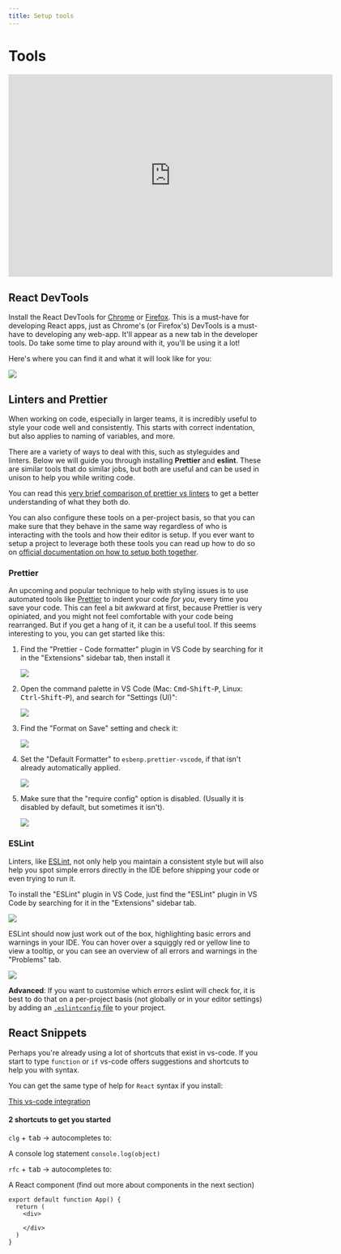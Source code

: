 ```yaml
---
title: Setup tools
---
```


# Tools

<iframe width="640" height="400" src="https://www.youtube.com/embed/XH-49Xcj7iI" frameborder="0" allow="accelerometer; autoplay; encrypted-media; gyroscope; picture-in-picture" allowfullscreen></iframe>

## React DevTools

Install the <Term>React DevTools</Term> for [Chrome](https://chrome.google.com/webstore/detail/react-developer-tools/fmkadmapgofadopljbjfkapdkoienihi) or [Firefox](https://addons.mozilla.org/en-US/firefox/addon/react-devtools/). This is a must-have for developing React apps, just as Chrome's (or Firefox's) DevTools is a must-have to developing any web-app. It'll appear as a new tab in the developer tools. Do take some time to play around with it, you'll be using it a lot!

Here's where you can find it and what it will look like for you:

![](https://p95.tr4.n0.cdn.getcloudapp.com/items/jkunlp0k/Screenshot+2019-12-16+at+18.37.50.png?v=876f57cad7f2ec4e092419a4a337a41c)

## Linters and Prettier

When working on code, especially in larger teams, it is incredibly useful to style your code well and consistently. This starts with correct indentation, but also applies to naming of variables, and more.

There are a variety of ways to deal with this, such as styleguides and linters. Below we will guide you through installing **Prettier** and **eslint**. These are similar tools that do similar jobs, but both are useful and can be used in unison to help you while writing code.

You can read this [very brief comparison of prettier vs linters](https://prettier.io/docs/en/comparison.html) to get a better understanding of what they both do.

You can also configure these tools on a per-project basis, so that you can make sure that they behave in the same way regardless of who is interacting with the tools and how their editor is setup. If you ever want to setup a project to leverage both these tools you can read up how to do so on [official documentation on how to setup both together](https://prettier.io/docs/en/integrating-with-linters.html).

### Prettier

An upcoming and popular technique to help with styling issues is to use automated tools like [Prettier](https://marketplace.visualstudio.com/items?itemName=esbenp.prettier-vscode) to indent your code _for you_, every time you save your code. This can feel a bit awkward at first, because Prettier is very opiniated, and you might not feel comfortable with your code being rearranged. But if you get a hang of it, it can be a useful tool. If this seems interesting to you, you can get started like this:

1.  Find the "Prettier - Code formatter" plugin in VS Code by searching for it in the "Extensions" sidebar tab, then install it

    ![](https://p-928eb7.f4.n0.cdn.getcloudapp.com/items/rRu7WGJ8/Screenshot%202020-08-24%20at%2016.30.59.png?source=viewer&v=ae8588a32f2a3c948c9facb264a95aef)

2.  Open the command palette in VS Code (Mac: <kbd>Cmd</kbd>-<kbd>Shift</kbd>-<kbd>P</kbd>, Linux: <kbd>Ctrl</kbd>-<kbd>Shift</kbd>-<kbd>P</kbd>), and search for "Settings (UI)":

    ![](https://p-928eb7.f4.n0.cdn.getcloudapp.com/items/o0u876jv/Screenshot%202020-08-24%20at%2016.31.58.png?source=viewer&v=071422e33b51f82b9396d798fc98160b)

3.  Find the "Format on Save" setting and check it:

    ![](https://p-928eb7.f4.n0.cdn.getcloudapp.com/items/RBuOEYPn/Screenshot%202020-08-24%20at%2016.32.39.png?source=viewer&v=ca3ca1cf743b00595c7bc4c9d0cca974)

4.  Set the "Default Formatter" to `esbenp.prettier-vscode`, if that isn't already automatically applied.

    ![](https://p-928eb7.f4.n0.cdn.getcloudapp.com/items/WnuJkYAv/Screenshot%202020-08-24%20at%2016.33.25.png?source=viewer&v=306f5fad143fa11469b9aa196fe86240)

5.  Make sure that the "require config" option is disabled. (Usually it is disabled by default, but sometimes it isn't).

    ![](https://p78.f0.n0.cdn.getcloudapp.com/items/2NuEv1Jj/c3d5cb09-7f10-4bd8-a91e-f22d453078c6.png?source=viewer&v=e075677b00da486a9c6be75a7263bcf8)

### ESLint

Linters, like [ESLint](https://eslint.org/), not only help you maintain a consistent style but will also help you spot simple errors directly in the IDE before shipping your code or even trying to run it.

To install the "ESLint" plugin in VS Code, just find the "ESLint" plugin in VS Code by searching for it in the "Extensions" sidebar tab.

![](https://p78.f0.n0.cdn.getcloudapp.com/items/4guJr4NR/Image%202020-10-23%20at%203.06.34%20PM.png?v=bbd5550b0e16f0b3e2bdc3d6eac0642c)

ESLint should now just work out of the box, highlighting basic errors and warnings in your IDE. You can hover over a squiggly red or yellow line to view a tooltip, or you can see an overview of all errors and warnings in the "Problems" tab.

![](https://p78.f0.n0.cdn.getcloudapp.com/items/nOunXXAw/Screenshot%202020-10-23%20at%2014.05.41.png?v=08af28e989fe2d80e5c84b9ebdbe0d32)

**Advanced**: If you want to customise which errors eslint will check for, it is best to do that on a per-project basis (not globally or in your editor settings) by adding an [`.eslintconfig` file](https://eslint.org/docs/user-guide/configuring#using-configuration-files-1) to your project.

## React Snippets

Perhaps you're already using a lot of shortcuts that exist in vs-code. If you start to type `function` or `if` vs-code offers suggestions and shortcuts to help you with syntax.

You can get the same type of help for `React` syntax if you install:

[This vs-code integration](https://marketplace.visualstudio.com/items?itemName=dsznajder.es7-react-js-snippets)

#### 2 shortcuts to get you started

`clg` + <kbd>tab</kbd> -> autocompletes to:

A console log statement
`console.log(object)`

`rfc` + <kbd>tab</kbd> -> autocompletes to:

A React component (find out more about components in the next section)

```tsx-
export default function App() {
  return (
    <div>

    </div>
  )
}
```
